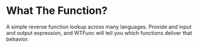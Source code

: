 # What The Function?

A simple reverse function lookup across many languages. Provide and input and output expression, and WTFunc will tell you
which functions deliver that behavior.
